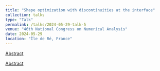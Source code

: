 ```yaml
---
title: "Shape optimization with discontinuities at the interface"
collection: talks
type: "Talk"
permalink: /talks/2024-05-29-talk-5
venue: "46th National Congress on Numerical Analysis"
date: 2024-05-29
location: "Île de Ré, France"
---
```


<a href="https://rodrigozelada.github.io/pdf/abstract_canum2024.pdf" target="_blank">Abstract</a>

<a href="/pdf/abstract_canum2024.pdf">Abstract</a> 

